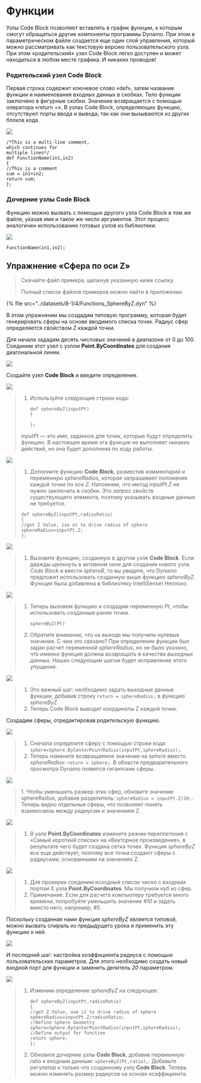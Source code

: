 # Функции

Узлы Code Block позволяют вставлять в график функции, к которым смогут обращаться другие компоненты программы Dynamo. При этом в параметрическом файле создается еще один слой управления, который можно рассматривать как текстовую версию пользовательского узла. При этом «родительский» узел Code Block легко доступен и может находиться в любом месте графика. И никаких проводов!

### Родительский узел Code Block

Первая строка содержит ключевое слово «def», затем название функции и наименования входных данных в скобках. Тело функции заключено в фигурные скобки. Значение возвращается с помощью оператора «return =». В узлах Code Block, определяющих функцию, отсутствуют порты ввода и вывода, так как они вызываются из других блоков кода.

![](<../images/8-1/4/functions parent def.jpg>)

```
/*This is a multi-line comment,
which continues for
multiple lines*/
def FunctionName(in1,in2)
{
//This is a comment
sum = in1+in2;
return sum;
};
```

### Дочерние узлы Code Block

Функцию можно вызвать с помощью другого узла Code Block в том же файле, указав имя и такое же число аргументов. Этот процесс аналогичен использованию готовых узлов из библиотеки.

![](<../images/8-1/4/functions children call def.jpg>)

```
FunctionName(in1,in2);
```

## Упражнение «Сфера по оси Z»

> Скачайте файл примера, щелкнув указанную ниже ссылку.
>
> Полный список файлов примеров можно найти в приложении.

{% file src="../datasets/8-1/4/Functions_SphereByZ.dyn" %}

В этом упражнении мы создадим типовую программу, которая будет генерировать сферы на основе вводимого списка точек. Радиус сфер определяется свойством Z каждой точки.

Для начала зададим десять числовых значений в диапазоне от 0 до 100. Соединим этот узел с узлом **Point.ByCoordinates** для создания диагональной линии.

![](<../images/8-1/4/functions - exercise - 01.jpg>)

Создайте узел **Code Block** и введите определение.

![](<../images/8-1/4/functions - exercise - 02.jpg>)

> 1. Используйте следующие строки кода:
>
>    ```
>    def sphereByZ(inputPt)
>    {
>    
>    };
>    ```
>
> _inputPt_ — это имя, заданное для точек, которые будут определять функцию. В настоящее время эта функция не выполняет никаких действий, но она будет дополнена по ходу работы.

![](<../images/8-1/4/functions - exercise - 03.jpg>)

> 1. Дополните функцию **Code Block**, разместив комментарий и переменную _sphereRadius_, которая запрашивает положение каждой точки по оси _Z_. Напомним, что метод _inputPt.Z_ не нужно заключать в скобки. Это _запрос_ свойств существующего элемента, поэтому указывать входные данные не требуется.
>
> ```
> def sphereByZ(inputPt,radiusRatio)
> {
> //get Z Value, ise ot to drive radius of sphere
> sphereRadius=inputPt.Z;
> };
> ```

![](<../images/8-1/4/functions - exercise - 04.jpg>)

> 1. Вызовите функцию, созданную в другом узле **Code Block**. Если дважды щелкнуть в активном окне для создания нового узла _Code Block_ и ввести _sphereB_, то вы увидите, что Dynamo предложит использовать созданную выше функцию _sphereByZ_. Функция была добавлена в библиотеку IntelliSense! Неплохо.

![](<../images/8-1/4/functions - exercise - 05.jpg>)

> 1. Теперь вызовем функцию и создадим переменную _Pt_, чтобы использовать созданные ранее точки.
>
>    ```
>    sphereByZ(Pt)
>    ```
> 2. Обратите внимание, что на выходе мы получили нулевые значения. С чем это связано? При определении функции был задан расчет переменной _sphereRadius_, но не было указано, что именно функция должна _возвращать_ в качестве _выходных данных_. Наших следующим шагом будет исправление этого упущения.

![](<../images/8-1/4/functions - exercise - 06.jpg>)

> 1. Это важный шаг: необходимо задать выходные данные функции, добавив строку `return = sphereRadius;` в функцию _sphereByZ_.
> 2. Теперь Code Block выводит координаты Z каждой точки.

Создадим сферы, отредактировав _родительскую_ функцию.

![](<../images/8-1/4/functions - exercise - 07.jpg>)

> 1. Сначала определите сферу с помощью строки кода: `sphere=Sphere.ByCenterPointRadius(inputPt,sphereRadius);`.
> 2. Теперь измените возвращаемое значение на _sphere_ вместо _sphereRadius_: `return = sphere;`. В области предварительного просмотра Dynamo появятся гигантские сферы.

![](<../images/8-1/4/functions - exercise - 08.jpg>)

> 1\. Чтобы уменьшить размер этих сфер, обновите значение sphereRadius, добавив разделитель: `sphereRadius = inputPt.Z/20;`. Теперь видно отдельные сферы, что позволяет понять взаимосвязь между радиусом и значением Z.

![](<../images/8-1/4/functions - exercise - 09.jpg>)

> 1. В узле **Point.ByCoordinates** измените режим переплетения с «Самый короткий список» на «Векторное произведение», в результате чего будет создана сетка точек. Функция _sphereByZ_ все еще действует, поэтому все точки создают сферы с радиусами, основанными на значениях Z.

![](<../images/8-1/4/functions - exercise - 10.jpg>)

> 1. Для проверки соединим исходный список чисел с входным портом X узла **Point.ByCoordinates**. Мы получили куб из сфер.
> 2. Примечание. Если для расчета компьютеру требуется много времени, попробуйте уменьшить значение _#10_ и задать вместо него, например, _#5_.

Поскольку созданная нами функция _sphereByZ_ является типовой, можно вызвать спираль из предыдущего урока и применить эту функцию к ней.

![](<../images/8-1/4/functions - exercise - 11.jpg>)

И последний шаг: настройка коэффициента радиуса с помощью пользовательских параметров. Для этого необходимо создать новый входной порт для функции и заменить делитель _20_ параметром.

![](<../images/8-1/4/functions - exercise - 12.jpg>)

> 1. Изменим определение _sphereByZ_ на следующее:
>
>    ```
>    def sphereByZ(inputPt,radiusRatio)
>    {
>    //get Z Value, use it to drive radius of sphere
>    sphereRadius=inputPt.Z/radiusRatio;
>    //Define Sphere Geometry
>    sphere=Sphere.ByCenterPointRadius(inputPt,sphereRadius);
>    //Define output for function
>    return sphere;
>    };
>    ```
> 2. Обновите дочерние узлы **Code Block**, добавив переменную ratio к входным данным: `sphereByZ(Pt,ratio);`. Добавьте регулятор к только что созданному узлу **Code Block**. Теперь можно изменять размер радиусов на основе коэффициента.
